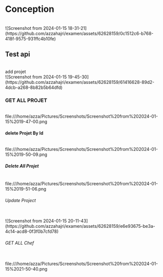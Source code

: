 <h1>Conception</h1>  <br>
![Screenshot from 2024-01-15 18-31-21](https://github.com/azzahajri/examen/assets/62628159/0c1512c6-b768-418f-9575-931ffc4b10fe) <br>
<h2>Test  api</h2>  <br>
add projet <br>
![Screenshot from 2024-01-15 19-45-30](https://github.com/azzahajri/examen/assets/62628159/61416628-89d2-4dcb-a268-8b82b5b64dfd)   <br>
<h3>GET  ALL PROJET </h3> <br>
file:///home/azza/Pictures/Screenshots/Screenshot%20from%202024-01-15%2019-47-00.png

<h4>delete Projet By Id </h4> <br>
file:///home/azza/Pictures/Screenshots/Screenshot%20from%202024-01-15%2019-50-09.png
<h5>Delete All Projet </h5> <br> 
file:///home/azza/Pictures/Screenshots/Screenshot%20from%202024-01-15%2019-51-06.png  <br>
<h6>Update Project </h6> <br>
![Screenshot from 2024-01-15 20-11-43](https://github.com/azzahajri/examen/assets/62628159/e6e93675-be3a-4c14-acd8-0f3f0b7cfd78) <br>
<h6>GET ALL Chef </h6> <br>
file:///home/azza/Pictures/Screenshots/Screenshot%20from%202024-01-15%2021-50-40.png  <br>



 




